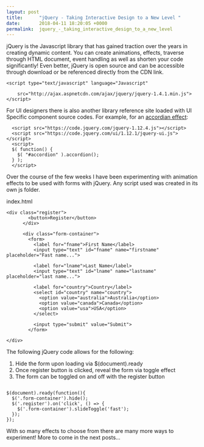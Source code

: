 ```yaml
---
layout: post
title:      "jQuery - Taking Interactive Design to a New Level "
date:       2018-04-11 18:20:05 +0000
permalink:  jquery_-_taking_interactive_design_to_a_new_level
---
```



jQuery is the Javascript library that has gained traction over the years in creating dynamic content. You can create animations,  effects, traverse through HTML document, event handling as well as shorten your code significantly! Even better, jQuery is open source and can be accessible through download or be referenced directly from the CDN link.

```
<script type="text/javascript" language="Javascript" 

	src="http://ajax.aspnetcdn.com/ajax/jquery/jquery-1.4.1.min.js"></script> 
```


For UI designers there is also another library reference site loaded with UI Specific component source codes.
For example, for an [accordian effect](https://jqueryui.com/accordion/):

```
  <script src="https://code.jquery.com/jquery-1.12.4.js"></script>
  <script src="https://code.jquery.com/ui/1.12.1/jquery-ui.js"></script>
  <script>
  $( function() {
    $( "#accordion" ).accordion();
  } );
  </script>
```

Over the course of the few weeks I have been experimenting with animation effects to be used with forms with jQuery. Any script used was created in its own js folder.

index.html

```
<div class="register">
        <button>Register</button>
      </div>

      <div class="form-container">
        <form>
          <label for="fname">First Name</label>
          <input type="text" id="fname" name="firstname" placeholder="Fast name...">

          <label for="lname">Last Name</label>
          <input type="text" id="lname" name="lastname" placeholder="last name...">

          <label for="country">Country</label>
          <select id="country" name="country">
            <option value="australia">Australia</option>
            <option value="canada">Canada</option>
            <option value="usa">USA</option>
          </select>

          <input type="submit" value="Submit">
        </form>

</div>

```

The following jQuery code allows for the following:
1. Hide the form upon loading via $(document).ready
2. Once register button is clicked, reveal the form via toggle effect
3. The form can be toggled on and off with the register button


```

$(document).ready(function(){
  $('.form-container').hide();
  $('.register').on('click', () => {
    $('.form-container').slideToggle('fast');
  });
});
```


With so many effects to choose from there are many more ways to experiment!
More to come in the next posts...
